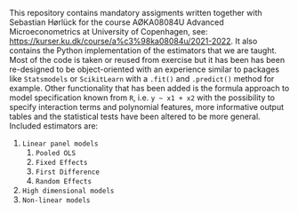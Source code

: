 This repository contains mandatory assigments written together with Sebastian Hørlück for the course AØKA08084U Advanced Microeconometrics at University of Copenhagen, see: https://kurser.ku.dk/course/a%c3%98ka08084u/2021-2022. It also contains the Python implementation of the estimators that we are taught. Most of the code is taken or reused from exercise but it has been has been re-designed to be object-oriented with an experience similar to packages like `Statsmodels` or `ScikitLearn` with a `.fit()` and `.predict()` method for example. Other functionality that has been added is the formula approach to model specification known from `R`, i.e. `y ~ x1 + x2` with the possibility to specify interaction terms and polynomial features, more informative output tables and the statistical tests have been altered to be more general. Included estimators are:

1. `Linear panel models`
    1. `Pooled OLS`
    2. `Fixed Effects`
    3. `First Difference`
    4. `Random Effects`
2. `High dimensional models`
3. `Non-linear models`

